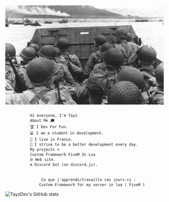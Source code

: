 # ![TayzDev](https://github.com/TayzDev/TayzDev/blob/main/3ce529861d_41960_flickr-dvidshub-reflection-on-d-day.jpg)


               Hi everyone, I'm Tayz 
               About Me 🎓
               🏆 I Dev For Fun.
               💻 I am a student in development.
               👯 I live in France.
               👤 I strive to be a better development every day.
               My projects ⚜️
               Custom Framework FiveM In Lua
               🌐 Web site.
               ⚙ Discord bot (on discord.js).


                    Ce que j'apprends/travaille ces jours-ci :
                   Custom Framework for my server in lua ( FiveM ) 
                    




![TayzDev's GitHub stats](https://github-readme-stats.vercel.app/api?username=TayzDev&theme=tokyonight&show_icons=true)
